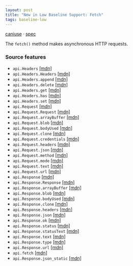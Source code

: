 ```yaml
---
layout: post
title: "New in Low Baseline Support: Fetch"
tags: baseline-low
---
```


[caniuse](https://caniuse.com/?search=fetch) · [spec](https://fetch.spec.whatwg.org/)

The `fetch()` method makes asynchronous HTTP requests.

### Source features

- ``api.Headers`` [[mdn]](https://https://developer.mozilla.org/en-US/search?q=api.Headers)
- ``api.Headers.Headers`` [[mdn]](https://https://developer.mozilla.org/en-US/search?q=api.Headers.Headers)
- ``api.Headers.append`` [[mdn]](https://https://developer.mozilla.org/en-US/search?q=api.Headers.append)
- ``api.Headers.delete`` [[mdn]](https://https://developer.mozilla.org/en-US/search?q=api.Headers.delete)
- ``api.Headers.get`` [[mdn]](https://https://developer.mozilla.org/en-US/search?q=api.Headers.get)
- ``api.Headers.has`` [[mdn]](https://https://developer.mozilla.org/en-US/search?q=api.Headers.has)
- ``api.Headers.set`` [[mdn]](https://https://developer.mozilla.org/en-US/search?q=api.Headers.set)
- ``api.Request`` [[mdn]](https://https://developer.mozilla.org/en-US/search?q=api.Request)
- ``api.Request.Request`` [[mdn]](https://https://developer.mozilla.org/en-US/search?q=api.Request.Request)
- ``api.Request.arrayBuffer`` [[mdn]](https://https://developer.mozilla.org/en-US/search?q=api.Request.arrayBuffer)
- ``api.Request.blob`` [[mdn]](https://https://developer.mozilla.org/en-US/search?q=api.Request.blob)
- ``api.Request.bodyUsed`` [[mdn]](https://https://developer.mozilla.org/en-US/search?q=api.Request.bodyUsed)
- ``api.Request.clone`` [[mdn]](https://https://developer.mozilla.org/en-US/search?q=api.Request.clone)
- ``api.Request.credentials`` [[mdn]](https://https://developer.mozilla.org/en-US/search?q=api.Request.credentials)
- ``api.Request.headers`` [[mdn]](https://https://developer.mozilla.org/en-US/search?q=api.Request.headers)
- ``api.Request.json`` [[mdn]](https://https://developer.mozilla.org/en-US/search?q=api.Request.json)
- ``api.Request.method`` [[mdn]](https://https://developer.mozilla.org/en-US/search?q=api.Request.method)
- ``api.Request.mode`` [[mdn]](https://https://developer.mozilla.org/en-US/search?q=api.Request.mode)
- ``api.Request.text`` [[mdn]](https://https://developer.mozilla.org/en-US/search?q=api.Request.text)
- ``api.Request.url`` [[mdn]](https://https://developer.mozilla.org/en-US/search?q=api.Request.url)
- ``api.Response`` [[mdn]](https://https://developer.mozilla.org/en-US/search?q=api.Response)
- ``api.Response.Response`` [[mdn]](https://https://developer.mozilla.org/en-US/search?q=api.Response.Response)
- ``api.Response.arrayBuffer`` [[mdn]](https://https://developer.mozilla.org/en-US/search?q=api.Response.arrayBuffer)
- ``api.Response.blob`` [[mdn]](https://https://developer.mozilla.org/en-US/search?q=api.Response.blob)
- ``api.Response.bodyUsed`` [[mdn]](https://https://developer.mozilla.org/en-US/search?q=api.Response.bodyUsed)
- ``api.Response.clone`` [[mdn]](https://https://developer.mozilla.org/en-US/search?q=api.Response.clone)
- ``api.Response.headers`` [[mdn]](https://https://developer.mozilla.org/en-US/search?q=api.Response.headers)
- ``api.Response.json`` [[mdn]](https://https://developer.mozilla.org/en-US/search?q=api.Response.json)
- ``api.Response.ok`` [[mdn]](https://https://developer.mozilla.org/en-US/search?q=api.Response.ok)
- ``api.Response.status`` [[mdn]](https://https://developer.mozilla.org/en-US/search?q=api.Response.status)
- ``api.Response.statusText`` [[mdn]](https://https://developer.mozilla.org/en-US/search?q=api.Response.statusText)
- ``api.Response.text`` [[mdn]](https://https://developer.mozilla.org/en-US/search?q=api.Response.text)
- ``api.Response.type`` [[mdn]](https://https://developer.mozilla.org/en-US/search?q=api.Response.type)
- ``api.Response.url`` [[mdn]](https://https://developer.mozilla.org/en-US/search?q=api.Response.url)
- ``api.fetch`` [[mdn]](https://https://developer.mozilla.org/en-US/search?q=api.fetch)
- ``api.Response.json_static`` [[mdn]](https://https://developer.mozilla.org/en-US/search?q=api.Response.json_static)
